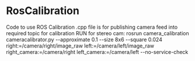# RosCalibration
Code to use ROS Calibration
.cpp file is for publishing camera feed into required topic for calibration
RUN for stereo cam:
rosrun camera_calibration cameracalibrator.py --approximate 0.1 --size 8x6 --square 0.024 right:=/camera/right/image_raw left:=/camera/left/image_raw right_camera:=/camera/right left_camera:=/camera/left --no-service-check

